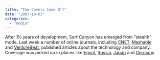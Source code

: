 ```yaml
---
title: "The Covers Come Off"
date: "2007-10-03"
categories: 
  - "media"
---
```


After 1½ years of development, Surf Canyon has emerged from "stealth" mode. Last week a number of online journals, including [CNET](http://www.news.com/8301-10784_3-9787826-7.html?tag=blog.1), [Mashable](http://mashable.com/2007/09/28/surf-canyon) and [VentureBeat](http://venturebeat.com/2007/09/28/surf-canyon-building-atop-pre-existing-search-engines), published articles about the technology and company. Coverage was picked up in places like [Egypt](http://www.gadgetsarabia.com/2007/10/01/surf-canyon-the-new-search-tool), [Russia](http://www.kaldata.com/comments.php?catid=3&id=26064), [Japan](http://japan.cnet.com/news/media/story/0,2000056023,20357655,00.htm) and [Germany](http://www.zdnet.de/news/tkomm/0,39023151,39158082,00.htm).
